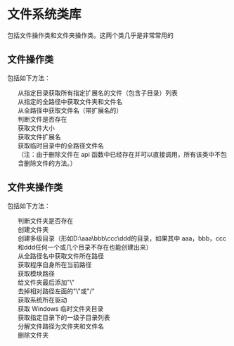 # 文件系统类库

包括文件操作类和文件夹操作类。这两个类几乎是非常常用的

## 文件操作类

包括如下方法：
<ul>
从指定目录获取所有指定扩展名的文件（包含子目录）列表<br>
从指定的全路径中获取文件夹和文件名<br>
从全路径中获取文件名（带扩展名的）<br>
判断文件是否存在<br>
获取文件大小<br>
获取文件扩展名<br>
获取临时目录中的全路径文件名<br>
（注：由于删除文件在 api 函数中已经存在并可以直接调用，所有该类中不包含删除文件的方法。）<br>
</ul>

## 文件夹操作类

包括如下方法：
<ul>
判断文件夹是否存在<br>
创建文件夹<br>
创建多级目录（形如D:\aaa\bbb\ccc\ddd的目录，如果其中 aaa，bbb，ccc和ddd任何一个或几个目录不存在也能创建出来）<br>
从全路径名中获取文件所在路径<br>
获取程序自身所在当前路径<br>
获取模块路径<br>
给文件夹最后添加"\"<br>
去掉相对路径左面的"\"或"/"<br>
获取系统所在驱动<br>
获取 Windows 临时文件夹目录<br>
获取指定目录下的一级子目录列表<br>
分解文件路径为文件夹和文件名<br>
删除文件夹<br>
</ul>
